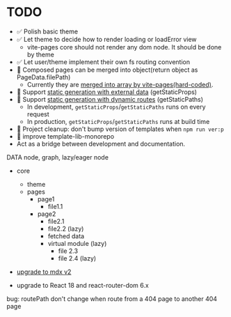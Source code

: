 # TODO

- ✅ Polish basic theme
- ✅ Let theme to decide how to render loading or loadError view
  - vite-pages core should not render any dom node. It should be done by theme
- ✅ Let user/theme implement their own fs routing convention
- 🔧 Composed pages can be merged into object(return object as PageData.filePath)
  - Currently they are [merged into array by vite-pages(hard-coded)](https://github.com/vitejs/vite-plugin-react-pages/blob/ba20fe4c7c69aee0b5b2507681c556c4467c23f2/packages/vite-plugin-react-pages/src/node/dynamic-modules/mergeModules.ts#L5).
- 🔧 Support [static generation with external data](https://nextjs.org/learn/basics/data-fetching/with-data) (getStaticProps)
- 🔧 Support [static generation with dynamic routes](https://nextjs.org/learn/basics/data-fetching/with-data) (getStaticPaths)
  - In development, `getStaticProps`/`getStaticPaths` runs on every request
  - In production, `getStaticProps`/`getStaticPaths` runs at build time
- 🔧 Project cleanup: don't bump version of templates when `npm run ver:p`
- 🔧 improve template-lib-monorepo
- Act as a bridge between development and documentation.

DATA node, graph, lazy/eager node

- core
  - theme
  - pages
    - page1
      - file1.1
    - page2
      - file2.1
      - file2.2 (lazy)
      - fetched data
      - virtual module (lazy)
        - file 2.3
        - file 2.4 (lazy)

- [upgrade to mdx v2](https://github.com/brillout/vite-plugin-mdx#vite-plugin-mdx)
- upgrade to React 18 and react-router-dom 6.x

bug: routePath don't change when route from a 404 page to another 404 page

